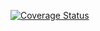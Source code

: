 [![Coverage Status](https://coveralls.io/repos/github/mazma1/politico/badge.svg?branch=develop)](https://coveralls.io/github/mazma1/politico?branch=develop)